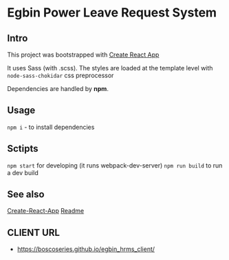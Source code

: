 # Egbin Power Leave Request System

## Intro
This project was bootstrapped with [Create React App](https://github.com/facebook/create-react-app)

It uses Sass (with .scss). The styles are loaded at the template level with `node-sass-chokidar` css preprocessor

Dependencies are handled by **npm**.

## Usage
`npm i` - to install dependencies

## Sctipts
`npm start` for developing (it runs webpack-dev-server)
`npm run build` to run a dev build

## See also
[Create-React-App](CRA.md)
[Readme](./README.md)

## CLIENT URL 
- https://boscoseries.github.io/egbin_hrms_client/
